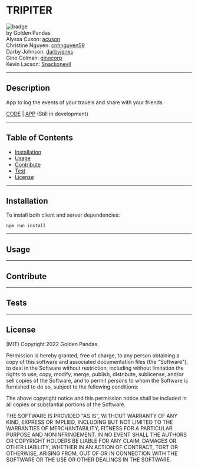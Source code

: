 # TRIPITER

![badge](https://img.shields.io/badge/license-MIT-blue)  
by Golden Pandas  
Alyssa Cuson: [acuson](https://github.com/acuson)  
Christine Nguyen: [cnhnguyen59](https://github.com/cnhnguyen59)  
Darby Johnson: [darbyjenks](https://github.com/darbyjenks)  
Gino Colman: [ginocorp](https://github.com/ginocorp)  
Kevin Lacson: [Snackonevil](https://github.com/Snackonevil)

---

## Description

App to log the events of your travels and share with your friends

[CODE](https://github.com/Snackonevil/tripiter) | [APP](https://tripiter.herokuapp.com/) (Still in development)

---

## Table of Contents

-   [Installation](#installation)
-   [Usage](#usage)
-   [Contribute](#contribute)
-   [Test](#tests)
-   [License](#license)

---

## Installation

To install both client and server dependencies:

```
npm run install
```

---

## Usage

---

## Contribute

---

## Tests

---

## License

(MIT)
Copyright 2022 Golden Pandas

Permission is hereby granted, free of charge, to any person obtaining a copy of this software and associated documentation files (the "Software"), to deal in the Software without restriction, including without limitation the rights to use, copy, modify, merge, publish, distribute, sublicense, and/or sell copies of the Software, and to permit persons to whom the Software is furnished to do so, subject to the following conditions:

The above copyright notice and this permission notice shall be included in all copies or substantial portions of the Software.

THE SOFTWARE IS PROVIDED "AS IS", WITHOUT WARRANTY OF ANY KIND, EXPRESS OR IMPLIED, INCLUDING BUT NOT LIMITED TO THE WARRANTIES OF MERCHANTABILITY, FITNESS FOR A PARTICULAR PURPOSE AND NONINFRINGEMENT. IN NO EVENT SHALL THE AUTHORS OR COPYRIGHT HOLDERS BE LIABLE FOR ANY CLAIM, DAMAGES OR OTHER LIABILITY, WHETHER IN AN ACTION OF CONTRACT, TORT OR OTHERWISE, ARISING FROM, OUT OF OR IN CONNECTION WITH THE SOFTWARE OR THE USE OR OTHER DEALINGS IN THE SOFTWARE.
